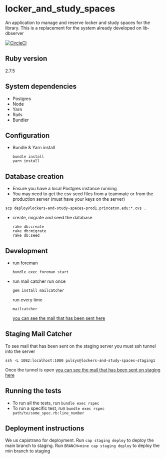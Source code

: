 # locker_and_study_spaces
An application to manage and reserve locker and study spaces for the library.  This is a replacement for the system already developed on lib-dbserver

[![CircleCI](https://circleci.com/gh/pulibrary/lockers_and_study_spaces/tree/main.svg?style=svg)](https://circleci.com/gh/pulibrary/lockers_and_study_spaces/tree/main)

## Ruby version

  2.7.5

## System dependencies

   * Postgres
   * Node
   * Yarn
   * Rails
   * Bundler

## Configuration

   * Bundle & Yarn install
     ```
     bundle install
     yarn install
     ```

## Database creation
   * Ensure you have a local Postgres instance running
   * You may need to get the csv seed files from a teammate or from the production server (must have your keys on the server)
   ```
   scp deploy@lockers-and-study-spaces-prod1.princeton.edu:*.cvs .
   ```
   * create, migrate and seed the database
     ```
     rake db:create
     rake db:migrate
     rake db:seed
     ```

## Development

   * run foreman
     ```
     bundle exec foreman start
     ```
   * run mail catcher
     run once
     ```
     gem install mailcatcher
     ```
     run every time
     ```
     mailcatcher
     ```

     [you can see the mail that has been sent here]( http://localhost:1080/)

## Staging Mail Catcher
  To see mail that has been sent on the staging server you must ssh tunnel into the server
  ```
  ssh -L 1082:localhost:1080 pulsys@lockers-and-study-spaces-staging1
  ```
  Once the tunnel is open [you can see the mail that has been sent on staging here]( http://localhost:1082/)

## Running the tests
* To run all the tests, run `bundle exec rspec`
* To run a specific test, run `bundle exec rspec path/to/some_spec.rb:line_number`

## Deployment instructions

We us capistrano for deployment.  Run `cap staging deploy` to deploy the main branch to staging.  Run `BRANCH=mine cap staging deploy` to deploy the min branch to staging
